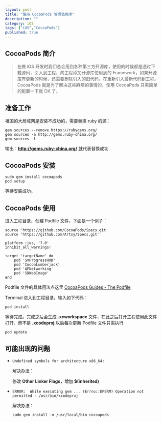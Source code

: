 ```yaml
---
layout: post
title: "使用 CocoaPods 管理依赖库"
description: ""
category: iOS
tags: ["iOS","CocoaPods"]
published: true
---
```


## CocoaPods 简介

> 在做 iOS 开发时我们总会用到各种第三方开源库，使用的时候都是通过下载源码，引入到工程，向工程添加开源库使用到的 Framework，如果开源库有更新的时候，还需要删除引入的旧代码，在重新引入最新代码到工程。
CocoaPods 就是为了解决这些麻烦的事情的，使用 CocoaPods 只需简单的配置一下就 OK 了。

## 准备工作

祖国的大局域网是安装不成功的，需要替换 ruby 的源：

<pre><code class="language-bash">gem sources --remove https://rubygems.org/
gem sources -a http://gems.ruby-china.org/
gem sources -l</code></pre>

输出：**http://gems.ruby-china.org/** 就代表替换成功

## CocoaPods 安装

<pre><code class="language-bash">sudo gem install cocoapods
pod setup</code></pre>

等待安装成功。

## CocoaPods 使用

进入工程目录，创建 Podfile 文件，下面是一个例子：

<pre><code class="language-bash">source 'https://github.com/CocoaPods/Specs.git'
source 'https://github.com/Artsy/Specs.git'

platform :ios, '7.0'
inhibit_all_warnings!

target 'targetName' do
	pod 'SVProgressHUD'
	pod 'CocoaLumberjack'
	pod 'AFNetworking'
	pod 'SDWebImage'
end</code></pre>

Podfile 文件的具体用法点这里 [CocoaPods Guides - The Podfile](http://guides.cocoapods.org/using/the-podfile.html)

Terminal 进入到工程目录，输入如下代码：

<pre><code class="language-bash">pod install</code></pre>

等待完成。完成之后会生成 **.xcworkspace** 文件，在此之后打开工程使用此文件打开，而不是 **.xcodeproj** 以后每次更新 Podfile 文件只需执行

<pre><code class="language-bash">pod update</code></pre>

## 可能出现的问题

*	`Undefined symbols for architecture x86_64:`

	解决办法：

	修改 **Other Linker Flags**，增加 **$(inherited)**

*	`ERROR:  While executing gem ... (Errno::EPERM)
    Operation not permitted - /usr/bin/xcodeproj`


	解决办法：

	<pre><code class="language-bash">sudo gem install -n /usr/local/bin cocoapods</code></pre>

